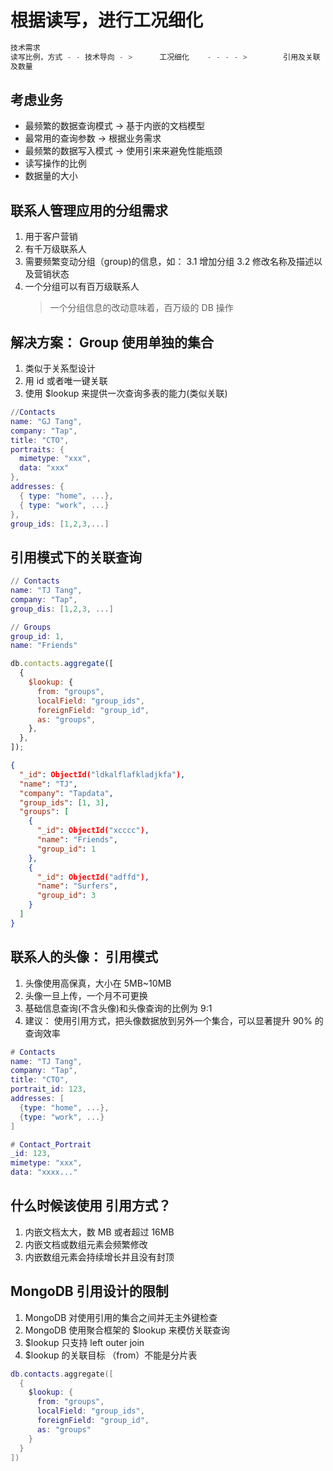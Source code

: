 # 根据读写，进行工况细化

```lua
技术需求
读写比例，方式 - - 技术导向 - >      工况细化    - - - - >        引用及关联
及数量
```

## 考虑业务

- 最频繁的数据查询模式 -> 基于内嵌的文档模型
- 最常用的查询参数 -> 根据业务需求
- 最频繁的数据写入模式 -> 使用引来来避免性能瓶颈
- 读写操作的比例
- 数据量的大小

## 联系人管理应用的分组需求

1. 用于客户营销
2. 有千万级联系人
3. 需要频繁变动分组（group)的信息，如：
   3.1 增加分组
   3.2 修改名称及描述以及营销状态
4. 一个分组可以有百万级联系人
   > 一个分组信息的改动意味着，百万级的 DB 操作

## 解决方案： Group 使用单独的集合

1. 类似于关系型设计
2. 用 id 或者唯一键关联
3. 使用 $lookup 来提供一次查询多表的能力(类似关联)

```lua
//Contacts
name: "GJ Tang",
company: "Tap",
title: "CTO",
portraits: {
  mimetype: "xxx",
  data: "xxx"
},
addresses: {
  { type: "home", ...},
  { type: "work", ...}
},
group_ids: [1,2,3,...]
```

## 引用模式下的关联查询

```lua
// Contacts
name: "TJ Tang",
company: "Tap",
group_dis: [1,2,3, ...]

// Groups
group_id: 1,
name: "Friends"
```

```js
db.contacts.aggregate([
  {
    $lookup: {
      from: "groups",
      localField: "group_ids",
      foreignField: "group_id",
      as: "groups",
    },
  },
]);
```

```json
{
  "_id": ObjectId("ldkalflafkladjkfa"),
  "name": "TJ",
  "company": "Tapdata",
  "group_ids": [1, 3],
  "groups": [
    {
      "_id": ObjectId("xcccc"),
      "name": "Friends",
      "group_id": 1
    },
    {
      "_id": ObjectId("adffd"),
      "name": "Surfers",
      "group_id": 3
    }
  ]
}
```

## 联系人的头像： 引用模式

1. 头像使用高保真，大小在 5MB~10MB
2. 头像一旦上传，一个月不可更换
3. 基础信息查询(不含头像)和头像查询的比例为 9:1
4. 建议： 使用引用方式，把头像数据放到另外一个集合，可以显著提升 90% 的查询效率

```lua
# Contacts
name: "TJ Tang",
company: "Tap",
title: "CTO",
portrait_id: 123,
addresses: [
  {type: "home", ...},
  {type: "work", ...}
]

# Contact_Portrait
_id: 123,
mimetype: "xxx",
data: "xxxx..."
```

## 什么时候该使用 引用方式？

1. 内嵌文档太大，数 MB 或者超过 16MB
2. 内嵌文档或数组元素会频繁修改
3. 内嵌数组元素会持续增长并且没有封顶

## MongoDB 引用设计的限制

1. MongoDB 对使用引用的集合之间并无主外键检查
2. MongoDB 使用聚合框架的 $lookup 来模仿关联查询
3. $lookup 只支持 left outer join
4. $lookup 的关联目标 （from）不能是分片表

```lua
db.contacts.aggregate([
  {
    $lookup: {
      from: "groups",
      localField: "group_ids",
      foreignField: "group_id",
      as: "groups"
    }
  }
])
```
